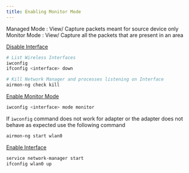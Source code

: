 ```yaml
---
title: Enabling Monitor Mode
---
```


Managed Mode : View/ Capture packets meant for source device only  
Monitor Mode : View/ Capture all the packets that are present in an area

<u>Disable Interface</u>

````bash
# List Wireless Interfaces
iwconfig 
ifconfig <interface> down

# Kill Network Manager and processes listening on Interface
airmon-ng check kill 
````

<u>Enable Monitor Mode</u>

````bash
iwconfig <interface> mode monitor
````

If `iwconfig` command does not work for adapter or the adapter does not behave as expected use the following command

````bash
airmon-ng start wlan0
````

<u>Enable Interface</u>

````bash
service network-manager start
ifconfig wlan0 up
````